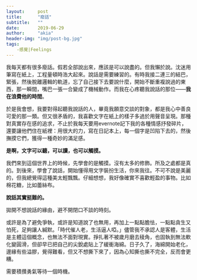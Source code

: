 ```yaml
---
layout:     post
title:      "廢話"
subtitle:   ""
date:       2019-06-29
author:     "akia"
header-img: "img/post-bg.jpg"
tags:
    -感覺|Feelings
---
```

我每天都有很多廢話。假若全部說出來，應該是可以說盡的。但我懶於說。沈迷用筆寫在紙上，工程量頓時浩大起來。說話是需要練習的。有時我接二連三的結巴，緊張，然後脫離邏輯的軌道，忘了自己接下去要說什麼，開始不斷重複說過的東西，那一瞬間，嘴巴一張一合變成了機械動作。而我在心疼聽我說話的那位——**我在浪費他的時間**。

於是我會想，我要對得起聽我說話的人，畢竟我願意交談的對象，都是我心中善良可愛的那一類。但又很矛盾的，我喜歡文字在紙上的樣子多過於用聲音呈現。那種對真實存在感的追求，不止於我每天要用evernote記下我的各種情感抒發碎片，還要讓他們住在紙裡：用很大的力，寫在日記本上，每一個字是凹陷下去的，然後撫摸它們，獲得一種奇妙的滿足感。

**是啊，文字可以聽，可以讀，也可以觸摸。**

我們來到這個世界上的時候，先學會的是觸摸。沒有太多的修飾。所及之處都是真的。到後來，學會了說話，開始懂得用文字裝扮生活，你來我往。不可不說是美麗的，但我總覺得這種美太輕飄飄。仔細想想，我好像確實不喜歡輕盈的事物。比如棉花糖，比如蕾絲布。

**說話其實挺難的。**

拋開不想說話的緣由，避不開閉口不談的時刻。

或許是為了避免爭執，或許是知道說了也無用，再加上一點點膽怯，一點點貪生又怕死，足夠讓人緘默。「時代催人老，生活逼人啞。」儘管我不承認人是客體，生活是主體這個概念，也無法不面對現實。掙扎著不被歲月磨去稜角，也固執到無法軟化變圓滑，但卻早已把自己的尖銳處貼上了緩衝海綿。日子久了，海綿開始老化，邊緣有些溢膠，覺得難看，但又不想撕下來了，因為心知撕也撕不完全，反而會更糟。

需要積攢勇氣等待一個時機。